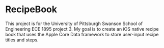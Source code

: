 # RecipeBook

This project is for the University of Pittsburgh Swanson School of Engineering ECE 1895 project 3. My goal is to create an iOS native recipe book that uses the Apple Core Data framework to store user-input recipe titles and steps. 
